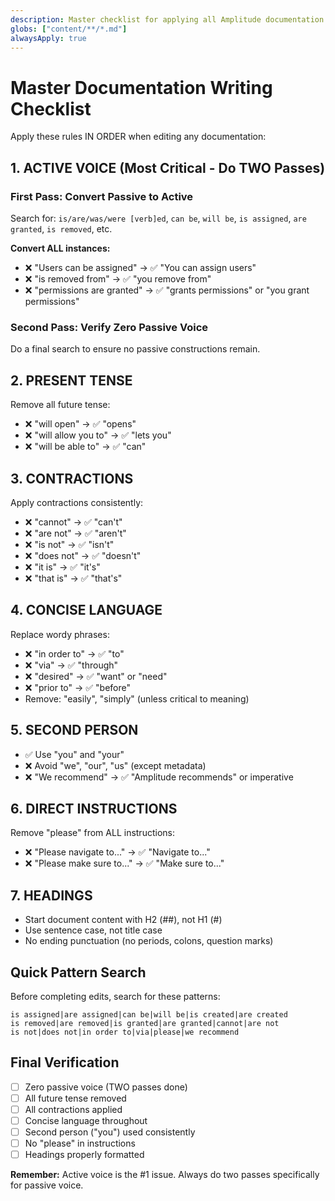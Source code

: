 ```yaml
---
description: Master checklist for applying all Amplitude documentation writing rules
globs: ["content/**/*.md"]
alwaysApply: true
---
```


# Master Documentation Writing Checklist

Apply these rules IN ORDER when editing any documentation:

## 1. ACTIVE VOICE (Most Critical - Do TWO Passes)

### First Pass: Convert Passive to Active
Search for: `is/are/was/were [verb]ed`, `can be`, `will be`, `is assigned`, `are granted`, `is removed`, etc.

**Convert ALL instances:**
- ❌ "Users can be assigned" → ✅ "You can assign users"
- ❌ "is removed from" → ✅ "you remove from"
- ❌ "permissions are granted" → ✅ "grants permissions" or "you grant permissions"

### Second Pass: Verify Zero Passive Voice
Do a final search to ensure no passive constructions remain.

## 2. PRESENT TENSE

Remove all future tense:
- ❌ "will open" → ✅ "opens"
- ❌ "will allow you to" → ✅ "lets you"
- ❌ "will be able to" → ✅ "can"

## 3. CONTRACTIONS

Apply contractions consistently:
- ❌ "cannot" → ✅ "can't"
- ❌ "are not" → ✅ "aren't"
- ❌ "is not" → ✅ "isn't"
- ❌ "does not" → ✅ "doesn't"
- ❌ "it is" → ✅ "it's"
- ❌ "that is" → ✅ "that's"

## 4. CONCISE LANGUAGE

Replace wordy phrases:
- ❌ "in order to" → ✅ "to"
- ❌ "via" → ✅ "through"
- ❌ "desired" → ✅ "want" or "need"
- ❌ "prior to" → ✅ "before"
- Remove: "easily", "simply" (unless critical to meaning)

## 5. SECOND PERSON

- ✅ Use "you" and "your"
- ❌ Avoid "we", "our", "us" (except metadata)
- ❌ "We recommend" → ✅ "Amplitude recommends" or imperative

## 6. DIRECT INSTRUCTIONS

Remove "please" from ALL instructions:
- ❌ "Please navigate to..." → ✅ "Navigate to..."
- ❌ "Please make sure to..." → ✅ "Make sure to..."

## 7. HEADINGS

- Start document content with H2 (##), not H1 (#)
- Use sentence case, not title case
- No ending punctuation (no periods, colons, question marks)

## Quick Pattern Search

Before completing edits, search for these patterns:

```regex
is assigned|are assigned|can be|will be|is created|are created
is removed|are removed|is granted|are granted|cannot|are not
is not|does not|in order to|via|please|we recommend
```

## Final Verification

- [ ] Zero passive voice (TWO passes done)
- [ ] All future tense removed
- [ ] All contractions applied
- [ ] Concise language throughout
- [ ] Second person ("you") used consistently
- [ ] No "please" in instructions
- [ ] Headings properly formatted

**Remember:** Active voice is the #1 issue. Always do two passes specifically for passive voice.


